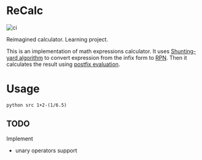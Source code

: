 # ReCalc
![ci](https://github.com/LilacRapture/ReCalc/workflows/ci/badge.svg?branch=master)

Reimagined calculator.
Learning project.

This is an implementation of math expressions calculator.
It uses [Shunting-yard algorithm](https://en.wikipedia.org/wiki/Shunting-yard_algorithm) to convert expression from the infix form to [RPN](https://en.wikipedia.org/wiki/Reverse_Polish_notation). Then it calculates the result using [postfix evaluation](https://en.wikipedia.org/wiki/Reverse_Polish_notation#Postfix_evaluation_algorithm).

# Usage

`python src 1+2-(1/6.5)`

## TODO
Implement
* unary operators support
